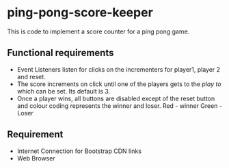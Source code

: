 # ping-pong-score-keeper
This is code to implement a score counter for a ping pong game. 

## Functional requirements
- Event Listeners listen for clicks on the incrementers for player1, player 2 and reset.
- The score increments on click until one of the players gets to the _play to_ which can be set. Its default is 3.
- Once a player wins, all buttons are disabled except of the reset button and colour coding represents the winner and loser.
Red - winner
Green - Loser


## Requirement
- Internet Connection for Bootstrap CDN links
- Web Browser


